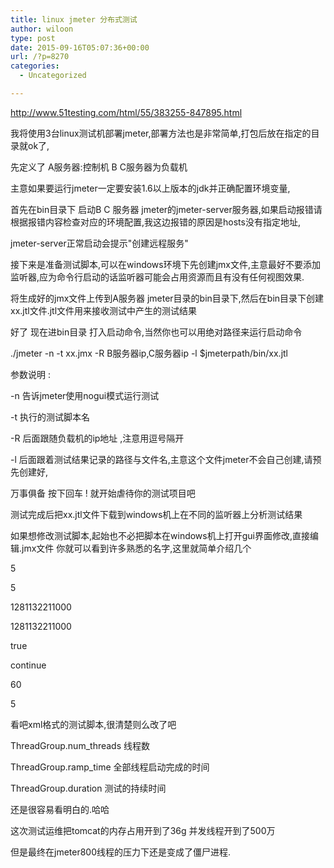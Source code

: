 ```yaml
---
title: linux jmeter 分布式测试
author: wiloon
type: post
date: 2015-09-16T05:07:36+00:00
url: /?p=8270
categories:
  - Uncategorized

---
```

http://www.51testing.com/html/55/383255-847895.html


我将使用3台linux测试机部署jmeter,部署方法也是非常简单,打包后放在指定的目录就ok了,
  
先定义了 A服务器:控制机 B C服务器为负载机
  
主意如果要运行jmeter一定要安装1.6以上版本的jdk并正确配置环境变量,
  
首先在bin目录下 启动B C 服务器 jmeter的jmeter-server服务器,如果启动报错请根据报错内容检查对应的环境配置,我这边报错的原因是hosts没有指定地址,
  
jmeter-server正常启动会提示"创建远程服务"
  
接下来是准备测试脚本,可以在windows环境下先创建jmx文件,主意最好不要添加监听器,应为命令行启动的话监听器可能会占用资源而且有没有任何视图效果.
  
将生成好的jmx文件上传到A服务器 jmeter目录的bin目录下,然后在bin目录下创建xx.jtl文件.jtl文件用来接收测试中产生的测试结果
  
好了 现在进bin目录 打入启动命令,当然你也可以用绝对路径来运行启动命令
  
./jmeter -n -t xx.jmx -R B服务器ip,C服务器ip -l $jmeterpath/bin/xx.jtl
  
参数说明 :
  
-n 告诉jmeter使用nogui模式运行测试
  
-t 执行的测试脚本名
  
-R 后面跟随负载机的ip地址 ,注意用逗号隔开
  
-l 后面跟着测试结果记录的路径与文件名,主意这个文件jmeter不会自己创建,请预先创建好,
  
万事俱备 按下回车 ! 就开始虐待你的测试项目吧

测试完成后把xx.jtl文件下载到windows机上在不同的监听器上分析测试结果
  
如果想修改测试脚本,起始也不必把脚本在windows机上打开gui界面修改,直接编辑.jmx文件 你就可以看到许多熟悉的名字,这里就简单介绍几个

</elementProp>
  
<stringProp name="ThreadGroup.num_threads">5</stringProp>
  
<stringProp name="ThreadGroup.ramp_time">5</stringProp>
  
<longProp name="ThreadGroup.start_time">1281132211000</longProp>
  
<longProp name="ThreadGroup.end_time">1281132211000</longProp>
  
<boolProp name="ThreadGroup.scheduler">true</boolProp>
  
<stringProp name="ThreadGroup.on\_sample\_error">continue</stringProp>
  
<stringProp name="ThreadGroup.duration">60</stringProp>
  
<stringProp name="ThreadGroup.delay">5</stringProp>
  
</ThreadGroup>

看吧xml格式的测试脚本,很清楚则么改了吧
  
ThreadGroup.num_threads 线程数
  
ThreadGroup.ramp_time 全部线程启动完成的时间
  
ThreadGroup.duration 测试的持续时间
  
还是很容易看明白的.哈哈

这次测试运维把tomcat的内存占用开到了36g 并发线程开到了500万
  
但是最终在jmeter800线程的压力下还是变成了僵尸进程.